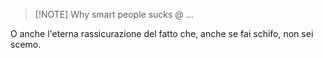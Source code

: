 
> [!NOTE] Why smart people sucks @ ...

O anche l'eterna rassicurazione del fatto che, anche se fai schifo, non sei scemo.
